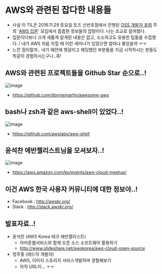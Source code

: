 # AWS와 관련된 잡다한 내용들
- 사실 이 TIL은 2016.11.29 토요일 토즈 신반포점에서 진행된 [OSS 개발자 포럼](https://www.facebook.com/groups/567834989912160/) 주최 '[AWS 입문](http://onoffmix.com/event/82894)' 모임에서 줍줍한 정보들의 잡탕이다. 나는 조교로 참여했다.
- 입문이다보니 크게 새롭게 알게된 내용은 없고, 소소하고도 유용한 팁들을 수집했다..! 내가 AWS 처음 익힐 때 이런 세미나가 있었으면 얼마나 좋았을까 ㅜㅜ
- 느낀 점이랄까.. 내가 예전에 헷갈리고 헤딩했던 부분들을 지금 시작하시는 분들도 똑같이 경험하시는구나..흑!

## AWS와 관련된 프로젝트들을 Github Star 순으로..!
![image](https://cloud.githubusercontent.com/assets/8033320/20456026/222b0ba8-aeae-11e6-888f-c729d4d4f47c.png)
- https://github.com/donnemartin/awesome-aws

## bash나 zsh과 같은 aws-shell이 있었다..!
![image](https://camo.githubusercontent.com/08dc8752b3927b66f9a5237205efaa8e88aacb6c/68747470733a2f2f6177732d646576656c6f7065722d626c6f672d6d656469612e73332d75732d776573742d322e616d617a6f6e6177732e636f6d2f636c692f53757065722d4368617267652d596f75722d4157532d436f6d6d616e642d4c696e652d457870657269656e63652d776974682d6177732d7368656c6c2f6177732d7368656c6c2d66696e616c2e676966)
- https://github.com/awslabs/aws-shell

## 윤석찬 에반젤리스트님을 모셔보자..!
![image](https://cloud.githubusercontent.com/assets/8033320/20456031/3c71e9fa-aeae-11e6-91b7-bd77199838aa.png)
- https://aws.amazon.com/ko/events/aws-cloud-meetup/

## 이건 AWS 한국 사용자 커뮤니티에 대한 정보야..!
- Facebook : http://awskr.org/
- Slack : http://slack.awskr.org/

## 발표자료..!
- 윤석찬 (AWS Korea 테크 에반젤리스트)
  - 아마존웹서비스와 함께 오픈 소스 소프트웨어 활용하기
  - http://www.slideshare.net/awskorea/aws-cloud-open-source
- 정주홍 (레드덕 개발자)
  - AWS, 이미지 스토리지 서비스개발하며 경험해보기
  - 아직 URL이... ㅜㅜ
